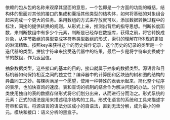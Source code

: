 依赖的包从包的名称来观摩其里面的意思，一个包即是一个方面的功能的概括，结构体的里面对其他的接口的集成和囊括其他类型的结构体，如何将基础的对象组合起来完成一个更大的任务。采用数组的方式来存放就可以，添加数据转换过程中的标注，间接的提供转换的规则。从形式上来，推测出背后的指导思想。判断长度函数，来判断数组中有多少个元素，判断是已经存在数据库，获得之前，将它转换成对象，从字节数组的类型变成字符串类型数组的形式，索引的理解在R体现的更加的淋漓精致。按照key来获得这个的历史操作记录，这个历史的记录的类型是一个迭代器的类型。拼接字符串来接受迭代器中的结果，最后一步是将字符串变换成字节的数组，作为返回值。

抽象数据类型，这些接口的基本的目的，接口就属于抽象的数据类型。源语言和目标机器如何保持相互之间的独立性？编译器中的计算图和区块链的树和图的结构的异曲同工之妙。每棵树满足一个愿望，使用一种特殊的表表示起来，简化整个程序的表示，也加快查询的速度。表和查询的机制的结合作为解决问题的办法。分门别类使用独自的表的数据存储形式将它们划分出来，从而进行分而治之。形式系统的元素：正式的语法是用来描述程序结构的工具。形式化语言的系统和工具来描述字符串和语言。将源语言的语法分区成小的自语法，直到无法分解，成为最小的单元。模块和接口：语义分析的黑盒子。
